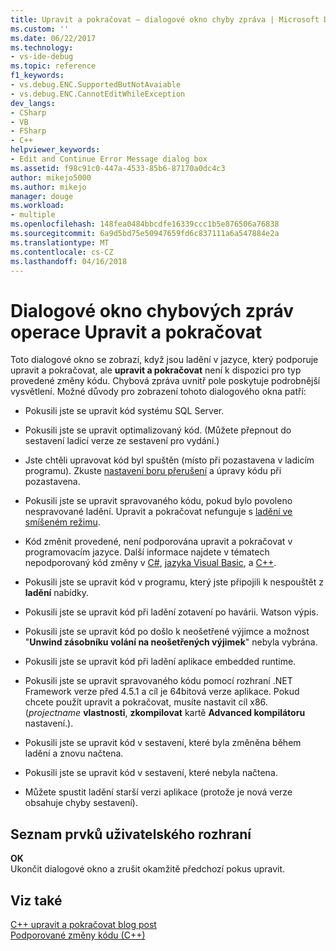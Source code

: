 ```yaml
---
title: Upravit a pokračovat – dialogové okno chyby zpráva | Microsoft Docs
ms.custom: ''
ms.date: 06/22/2017
ms.technology:
- vs-ide-debug
ms.topic: reference
f1_keywords:
- vs.debug.ENC.SupportedButNotAvaiable
- vs.debug.ENC.CannotEditWhileException
dev_langs:
- CSharp
- VB
- FSharp
- C++
helpviewer_keywords:
- Edit and Continue Error Message dialog box
ms.assetid: f98c91c0-447a-4533-85b6-87170a0dc4c3
author: mikejo5000
ms.author: mikejo
manager: douge
ms.workload:
- multiple
ms.openlocfilehash: 148fea0484bbcdfe16339ccc1b5e876506a76838
ms.sourcegitcommit: 6a9d5bd75e50947659fd6c837111a6a547884e2a
ms.translationtype: MT
ms.contentlocale: cs-CZ
ms.lasthandoff: 04/16/2018
---
```

# <a name="edit-and-continue-error-message-dialog-box"></a>Dialogové okno chybových zpráv operace Upravit a pokračovat
Toto dialogové okno se zobrazí, když jsou ladění v jazyce, který podporuje upravit a pokračovat, ale **upravit a pokračovat** není k dispozici pro typ provedené změny kódu. Chybová zpráva uvnitř pole poskytuje podrobnější vysvětlení. Možné důvody pro zobrazení tohoto dialogového okna patří:  

-   Pokusili jste se upravit kód systému SQL Server.

-   Pokusili jste se upravit optimalizovaný kód. (Můžete přepnout do sestavení ladicí verze ze sestavení pro vydání.)

-   Jste chtěli upravovat kód byl spuštěn (místo při pozastavena v ladicím programu). Zkuste [nastavení boru přerušení](../debugger/using-breakpoints.md) a úpravy kódu při pozastavena.

-   Pokusili jste se upravit spravovaného kódu, pokud bylo povoleno nespravované ladění. Upravit a pokračovat nefunguje s [ladění ve smíšeném režimu](../debugger/how-to-debug-in-mixed-mode.md).

-   Kód změnit provedené, není podporována upravit a pokračovat v programovacím jazyce. Další informace najdete v tématech nepodporovaný kód změny v [C#](../debugger/supported-code-changes-csharp.md), [jazyka Visual Basic](../debugger/unsupported-edits-in-visual-basic-edit-and-continue.md), a [C++](../debugger/supported-code-changes-cpp.md).
  
-   Pokusili jste se upravit kód v programu, který jste připojili k nespouštět z **ladění** nabídky.  
  
-   Pokusili jste se upravit kód při ladění zotavení po havárii. Watson výpis.  
  
-   Pokusili jste se upravit kód po došlo k neošetřené výjimce a možnost "**Unwind zásobníku volání na neošetřených výjimek**" nebyla vybrána.  
  
-   Pokusili jste se upravit kód při ladění aplikace embedded runtime.
  
-   Pokusili jste se upravit spravovaného kódu pomocí rozhraní .NET Framework verze před 4.5.1 a cíl je 64bitová verze aplikace. Pokud chcete použít upravit a pokračovat, musíte nastavit cíl x86. (*projectname* **vlastnosti**, **zkompilovat** kartě **Advanced kompilátoru** nastavení.).  
  
-   Pokusili jste se upravit kód v sestavení, které byla změněna během ladění a znovu načtena.  
  
-   Pokusili jste se upravit kód v sestavení, které nebyla načtena.  
  
-   Můžete spustit ladění starší verzi aplikace (protože je nová verze obsahuje chyby sestavení).
  
## <a name="uielement-list"></a>Seznam prvků uživatelského rozhraní  
 **OK**  
 Ukončit dialogové okno a zrušit okamžitě předchozí pokus upravit.  
  
## <a name="see-also"></a>Viz také  
 [C++ upravit a pokračovat blog post](https://blogs.msdn.microsoft.com/vcblog/2016/07/01/c-edit-and-continue-in-visual-studio-2015-update-3/)  
 [Podporované změny kódu (C++)](../debugger/supported-code-changes-cpp.md)